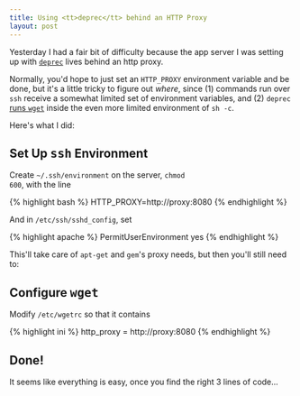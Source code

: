 ```yaml
---
title: Using <tt>deprec</tt> behind an HTTP Proxy
layout: post
---
```

Yesterday I had a fair bit of difficulty because the app server I was setting up with <a href="http://www.deprec.org/"><code>deprec</code></a> lives behind an http proxy.

Normally, you'd hope to just set an <code>HTTP_PROXY</code> environment variable and be done, but it's a little tricky to figure out <em>where</em>, since (1) commands run over <code>ssh</code> receive a somewhat limited set of environment variables, and (2) <code>deprec</code> <a href="http://www.deprec.org/trac.cgi/browser/tags/1.9.0/lib/deprec/capistrano_extensions/deprec_extensions.rb#L87">runs <code>wget</code></a> inside the even more limited environment of <code>sh -c</code>.

Here's what I did:

<h2>Set Up <tt>ssh</tt> Environment</h2>

Create <code>~/.ssh/environment</code> on the server, <code>chmod 600</code>, with the line

{% highlight bash %}
HTTP_PROXY=http://proxy:8080
{% endhighlight %}

And in <code>/etc/ssh/sshd_config</code>, set

{% highlight apache %}
PermitUserEnvironment yes
{% endhighlight %}

This'll take care of <code>apt-get</code> and <code>gem</code>'s proxy needs, but then you'll still need to:

<h2>Configure <tt>wget</tt></h2>

Modify <code>/etc/wgetrc</code> so that it contains

{% highlight ini %}
http_proxy = http://proxy:8080
{% endhighlight %}

<h2>Done!</h2>

It seems like everything is easy, once you find the right 3 lines of code...
